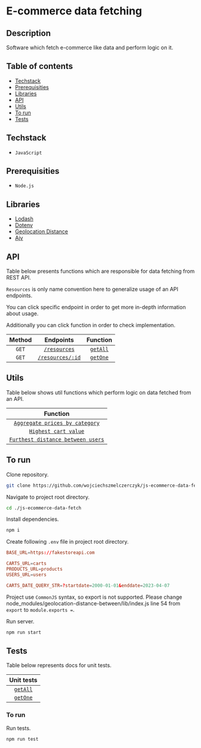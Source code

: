 # E-commerce data fetching

## Description

Software which fetch e-commerce like data and perform logic on it.

## Table of contents

- [Techstack](#techstack)
- [Prerequisities](#prerequisities)
- [Libraries](#libraries)
- [API](#api)
- [Utils](#utils)
- [To run](#to-run)
- [Tests](#tests)

## Techstack

- `JavaScript`

## Prerequisities

- `Node.js`

## Libraries

- [Lodash](https://www.npmjs.com/package/lodash)
- [Dotenv](https://www.npmjs.com/package/dotenv)
- [Geolocation Distance](https://www.npmjs.com/package/geolocation-distance-between)
- [Ajv](https://www.npmjs.com/package/ajv)

## API

Table below presents functions which are responsible for data fetching from REST API.

`Resources` is only name convention here to generalize usage of an API endpoints.

You can click specific endpoint in order to get more in-depth information about usage.

Additionally you can click function in order to check implementation.

| Method |               Endpoints               |          Function          |
| :----: | :-----------------------------------: | :------------------------: |
| `GET`  |   [`/resources`](./docs/api/all.md)   | [`getAll`](/api/getAll.js) |
| `GET`  | [`/resources/:id`](./docs/api/one.md) | [`getOne`](/api/getOne.js) |

## Utils

Table below shows util functions which perform logic on data fetched from an API.

|                                   Function                                   |
| :--------------------------------------------------------------------------: |
|      [`Aggregate prices by category`](./docs/utils/aggregate-prices.md)      |
|           [`Highest cart value`](./docs/utils/highest-cart-val.md)           |
| [`Furthest distance between users`](./docs/utils/furthest-users-distance.md) |

## To run

Clone repository.

```sh
git clone https://github.com/wojciechszmelczerczyk/js-ecommerce-data-fetch.git
```

Navigate to project root directory.

```sh
cd ./js-ecommerce-data-fetch
```

Install dependencies.

```sh
npm i
```

Create following `.env` file in project root directory.

```conf
BASE_URL=https://fakestoreapi.com

CARTS_URL=carts
PRODUCTS_URL=products
USERS_URL=users

CARTS_DATE_QUERY_STR=?startdate=2000-01-01&enddate=2023-04-07
```

Project use `CommonJS` syntax, so export is not supported.
Please change node_modules/geolocation-distance-between/lib/index.js line 54 from `export` to `module.exports =`.

Run server.

```sh
npm run start
```

## Tests

Table below represents docs for unit tests.

|           Unit tests            |
| :-----------------------------: |
| [`getAll`](./docs/tests/all.md) |
| [`getOne`](./docs/tests/one.md) |

### To run

Run tests.

```sh
npm run test
```
